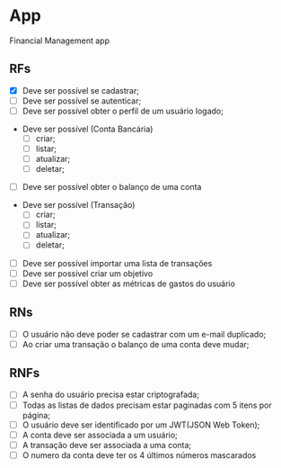 # App

Financial Management app

## RFs

- [x] Deve ser possível se cadastrar;
- [ ] Deve ser possível se autenticar;
- [ ] Deve ser possível obter o perfil de um usuário logado;
- Deve ser possível (Conta Bancária)
  - [ ] criar;
  - [ ] listar;
  - [ ] atualizar;
  - [ ] deletar;
- [ ] Deve ser possível obter o balanço de uma conta
- Deve ser possível (Transação)
  - [ ] criar;
  - [ ] listar;
  - [ ] atualizar;
  - [ ] deletar;
- [ ] Deve ser possível importar uma lista de transações
- [ ] Deve ser possível criar um objetivo
- [ ] Deve ser possível obter as métricas de gastos do usuário

## RNs

- [ ] O usuário não deve poder se cadastrar com um e-mail duplicado;
- [ ] Ao criar uma transação o balanço de uma conta deve mudar;

## RNFs

- [ ] A senha do usuário precisa estar criptografada;
- [ ] Todas as listas de dados precisam estar paginadas com 5 itens por página;
- [ ] O usuário deve ser identificado por um JWT(JSON Web Token);
- [ ] A conta deve ser associada a um usuário;
- [ ] A transação deve ser associada a uma conta;
- [ ] O numero da conta deve ter os 4 últimos números mascarados
